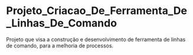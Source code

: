 # Projeto_Criacao_De_Ferramenta_De_Linhas_De_Comando
Projeto que visa a construção e desenvolvimento de ferramenta de linhas de comando, para a melhoria de processos.
